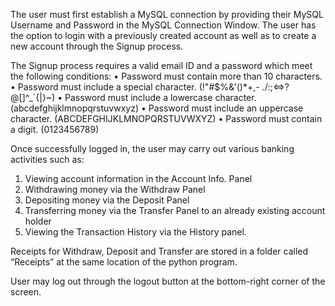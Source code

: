 The user must first establish a MySQL connection by providing their
MySQL Username and Password in the MySQL Connection Window.
The user has the option to login with a previously created account as
well as to create a new account through the Signup process.

The Signup process requires a valid email ID and a password which
meet the following conditions:
• Password must contain more than 10 characters.
• Password must include a special character. (!"#$%&'()*+,-
./:;<=>?@[\]^_`{|}~)
• Password must include a lowercase character.
(abcdefghijklmnopqrstuvwxyz)
• Password must include an uppercase character.
(ABCDEFGHIJKLMNOPQRSTUVWXYZ)
• Password must contain a digit. (0123456789)

Once successfully logged in, the user may carry out various banking
activities such as:
1) Viewing account information in the Account Info. Panel
2) Withdrawing money via the Withdraw Panel
3) Depositing money via the Deposit Panel
4) Transferring money via the Transfer Panel to an already existing
account holder
5) Viewing the Transaction History via the History panel.

Receipts for Withdraw, Deposit and Transfer are stored in a folder
called “Receipts” at the same location of the python program.

User may log out through the logout button at the bottom-right corner
of the screen.
